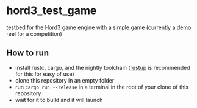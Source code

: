 # hord3_test_game
testbed for the Hord3 game engine with a simple game (currently a demo reel for a competition)


## How to run

- install rustc, cargo, and the nightly toolchain ([rustup](https://rustup.rs/) is recommended for this for easy of use)
- clone this repository in an empty folder
- run `cargo run --release` in a terminal in the root of your clone of this repository
- wait for it to build and it will launch
